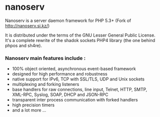 nanoserv
========

Nanoserv is a server daemon framework for PHP 5.3+ (Fork of http://nanoserv.si.kz/)

It is distributed under the terms of the GNU Lesser General Public License.
It's a complete rewrite of the shadok sockets PHP4 library (the one behind phpos and sh4re).


### Nanoserv main features include :

*   100% object oriented, asynchronous event-based framework
*   designed for high performance and robustness
*   native support for IPv6, TCP with SSL/TLS, UDP and Unix sockets
*   multiplexing and forking listeners
*   base handlers for raw connections, line input, Telnet, HTTP, SMTP, XML-RPC, Syslog, SOAP, DHCP and JSON-RPC
*   transparent inter process communication with forked handlers
*   high precision timers
*   and a lot more ...
